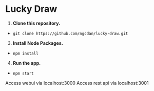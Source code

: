 # Lucky Draw

1. **Clone this repository.**
- `git clone https://github.com/ngcdan/lucky-draw.git`
3. **Install Node Packages.**
- `npm install`
4. **Run the app.**
- `npm start`

Access webui via localhost:3000
Access rest api via localhost:3001
